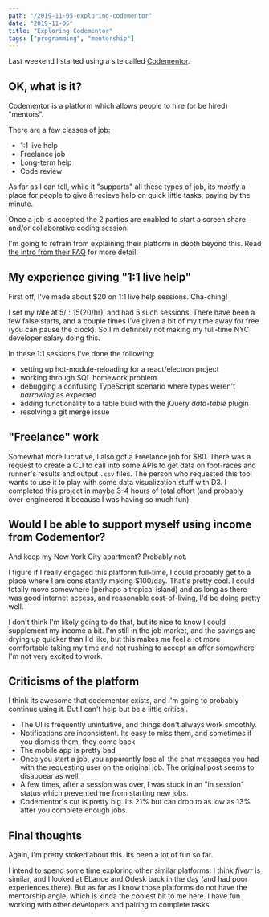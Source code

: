 ```yaml
---
path: "/2019-11-05-exploring-codementor"
date: "2019-11-05"
title: "Exploring Codementor"
tags: ["programming", "mentorship"]
---
```


Last weekend I started using a site called [Codementor][codementor].

## OK, what is it?

Codementor is a platform which allows people to hire (or be hired) "mentors".

There are a few classes of job:
- 1:1 live help
- Freelance job
- Long-term help
- Code review

As far as I can tell, while it "supports" all these types of job, its *mostly*
a place for people to give & recieve help on quick little tasks, paying by the minute.

Once a job is accepted the 2 parties are enabled to start a screen share and/or collaborative coding session.

I'm going to refrain from explaining their platform in depth beyond this.
Read [the intro from their FAQ][codementor-intro] for more detail.

## My experience giving "1:1 live help"

First off, I've made about $20 on 1:1 live help sessions. Cha-ching!

I set my rate at $5/:15 ($20/hr), and had 5 such sessions. There have 
been a few false starts, and a couple times I've given a bit of my time away for free
(you can pause the clock). So I'm definitely not making my full-time NYC developer salary doing this.

In these 1:1 sessions I've done the following:

- setting up hot-module-reloading for a react/electron project
- working through SQL homework problem
- debugging a confusing TypeScript scenario where types weren't *narrowing* as expected
- adding functionality to a table build with the jQuery *data-table* plugin
- resolving a git merge issue

## "Freelance" work

Somewhat more lucrative, I also got a Freelance job for $80. There was a request to create
a CLI to call into some APIs to get data on foot-races and runner's results and output
`.csv` files. The person who requested this tool wants to use it to play with some data
visualization stuff with D3. I completed this project in maybe 3-4 hours of total effort
(and probably over-engineered it because I was having so much fun).

## Would I be able to support myself using income from Codementor?

And keep my New York City apartment? Probably not.

I figure if I really engaged this platform full-time, I could probably get to a place where
I am consistantly making $100/day. That's pretty cool. I could totally move somewhere (perhaps a tropical island)
and as long as there was good internet access, and reasonable cost-of-living, I'd be doing pretty well.

I don't think I'm likely going to do that, but its nice to know I could supplement my income a bit. 
I'm still in the job market, and the savings are drying up quicker than I'd like, but this makes me feel
a lot more comfortable taking my time and not rushing to accept an offer somewhere I'm not very excited to work.

## Criticisms of the platform

I think its awesome that codementor exists, and I'm going to probably continue using it. But I can't help but be a
little critical. 

- The UI is frequently unintuitive, and things don't always work smoothly.
- Notifications are inconsistent. Its easy to miss them, and sometimes if you dismiss them, they come back
- The mobile app is pretty bad
- Once you start a job, you apparently lose all the chat messages you had with the requesting user on the original job. The original post seems to disappear as well.
- A few times, after a session was over, I was stuck in an "in session" status which prevented me from starting new jobs.
- Codementor's cut is pretty big. Its 21% but can drop to as low as 13% after you complete enough jobs.

## Final thoughts

Again, I'm pretty stoked about this. Its been a lot of fun so far.

I intend to spend some time exploring other similar platforms. I think *fiverr* is similar, and I looked at ELance and Odesk back in the day (and had poor experiences there). But as far as I know those platforms do not have the mentorship angle, which is kinda the coolest bit to me here. I have fun working with other developers and pairing to complete tasks.

[codementor]: https://www.codementor.io/
[codementor-intro]: https://support.codementor.io/category/9wq32k6ul9-intro
